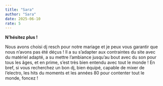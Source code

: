 ```yaml
---
title: "Sara"
author: "Sara"
date: 2025-06-10
rate: 5
---
```


**N’hésitez plus !**

Nous avons choisi dj resch pour notre mariage et je peux vous garantir que nous n’avons pas été déçus ! Il a su s’adapter aux contraintes du site avec du matériel adapté, a su mettre l’ambiance jusqu’au bout avec du son pour tous les âges, et en prime, s’est très bien entendu avec tout le monde !
En bref, si vous recherchez un bon dj, bien équipé, capable de mixer de l’electro, les hits du moments et les années 80 pour contenter tout le monde, foncez !
